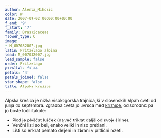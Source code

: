 ```yaml
---
author: Alenka_Mihoric
color: W
date: 2007-09-02 00:00:00+00:00
f_end: '9'
f_start: '7'
family: Brassicaceae
flower_type: C
image:
- M_007082007.jpg
latin: Pritzelago alpina
lead: M_007082007.jpg
lead_sample: false
order: Pritzelago
parallel: false
petals: '4'
petals_joined: false
star_shape: false
title: Alpska krešica
---
```

Alpska krešica je nizka visokogorska trajnica, ki v slovenskih Alpah cveti od julija do septembra. Zgradba cveta jo uvršča med [križnice](../../family/brassicaceae/), od sorodnic pa jo boste ločili takole:

-   Plod je ploščat lušček (največ trikrat daljši od svoje širine).
-   Venčni listi so beli, enako veliki in niso preklani.
-   Listi so enkrat pernato deljeni in zbrani v pritlični rozeti.
